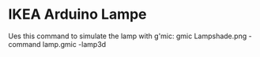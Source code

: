 # IKEA Arduino Lampe

Ues this command to simulate the lamp with g'mic:
gmic Lampshade.png -command lamp.gmic -lamp3d
